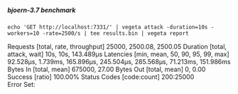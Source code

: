 ##### bjoern-3.7 benchmark

`echo 'GET http://localhost:7331/' | vegeta attack -duration=10s -workers=10 -rate=2500/s | tee results.bin | vegeta report`

Requests      [total, rate, throughput]         25000, 2500.08, 2500.05
Duration      [total, attack, wait]             10s, 10s, 143.489µs
Latencies     [min, mean, 50, 90, 95, 99, max]  92.528µs, 1.739ms, 165.896µs, 245.504µs, 285.568µs, 71.213ms, 151.986ms
Bytes In      [total, mean]                     675000, 27.00
Bytes Out     [total, mean]                     0, 0.00
Success       [ratio]                           100.00%
Status Codes  [code:count]                      200:25000  
Error Set:
